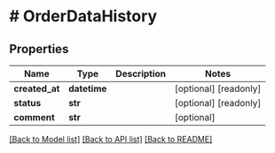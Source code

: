 # # OrderDataHistory


## Properties 


Name | Type | Description | Notes
------------ | ------------- | ------------- | -------------
**created_at**| **datetime** |   | [optional] [readonly]
**status**| **str** |   | [optional] [readonly]
**comment**| **str** |   | [optional]


[[Back to Model list]](../../README.md#models) [[Back to API list]](../../README.md#endpoints) [[Back to README]](../../README.md)

